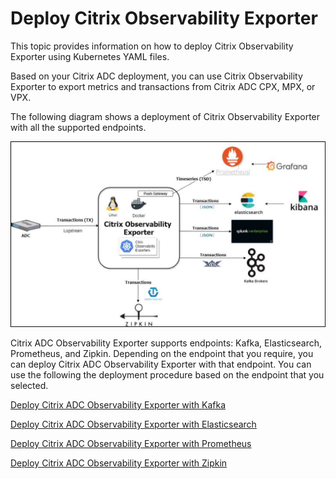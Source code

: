 # Deploy Citrix Observability Exporter

This topic provides information on how to deploy Citrix Observability Exporter using Kubernetes YAML files.
<!---
You can deploy Citrix Observability Exporter using Kubernetes YAML files or using Helm charts. 
-->

Based on your Citrix ADC deployment, you can use Citrix Observability Exporter to export metrics and transactions from Citrix ADC CPX, MPX, or VPX.

The following diagram shows a deployment of Citrix Observability Exporter with all the supported endpoints.

![Citrix Observability Exporter](../media/citrix-observability-exporter-deploy.png)

Citrix ADC Observability Exporter supports endpoints: Kafka, Elasticsearch, Prometheus, and Zipkin. Depending on the endpoint that you require, you can deploy Citrix ADC Observability Exporter with that endpoint. You can use the following the deployment procedure based on the endpoint that you selected.

  [Deploy Citrix ADC Observability Exporter with Kafka](../docs/deploy-coe-with-Kafka.md)

  [Deploy Citrix ADC Observability Exporter with Elasticsearch](../docs/deploy-coe-with-es.md)

  [Deploy Citrix ADC Observability Exporter with Prometheus](../docs/deploy-coe-with-prometheus.md)

  [Deploy Citrix ADC Observability Exporter with Zipkin](../docs/deploy-coe-with-zipkin.md)